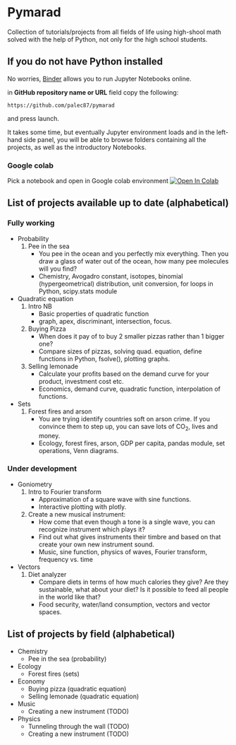 # Pymarad
Collection of tutorials/projects from all fields of life using high-shool math solved with the help of Python, not only for the high school students.

## If you do not have Python installed
No worries, [Binder](https://mybinder.org/) allows you to run Jupyter Notebooks online.

in **GitHub repository name or URL** field
copy the following:

`https://github.com/palec87/pymarad` 

and press launch.

It takes some time, but eventually Jupyter environment loads and in the left-hand side panel, you will be able to browse folders containing all the projects, as well as the introductory Notebooks.

### Google colab
Pick a notebook and open in Google colab environment [![Open In Colab](https://colab.research.google.com/assets/colab-badge.svg)](https://colab.research.google.com/github/palec87/pymarad/blob/)

## List of projects available up to date (alphabetical)
### Fully working
* Probability
    1. Pee in the sea
        * You pee in the ocean and you perfectly mix everything. Then you draw a glass of water out of the ocean, how many pee molecules will you find?
        * Chemistry, Avogadro constant, isotopes, binomial (hypergeometrical) distribution, unit conversion, for loops in Python, scipy.stats module
* Quadratic equation
  1. Intro NB
        * Basic properties of quadratic function
        * graph, apex, discriminant, intersection, focus.
  2. Buying Pizza
        * When does it pay of to buy 2 smaller pizzas rather than 1 bigger one?
        * Compare sizes of pizzas, solving quad. equation, define functions in Python, fsolve(), plotting graphs.
  3. Selling lemonade
        * Calculate your profits based on the demand curve for your product, investment cost etc.
        * Economics, demand curve, quadratic function, interpolation of functions.
* Sets
  1. Forest fires and arson
        * You are trying identify countries soft on arson crime. If you convince them to step up, you can save lots of CO<sub>2</sub>, lives and money.
        * Ecology, forest fires, arson, GDP per capita, pandas module, set operations, Venn diagrams.

### Under development
* Goniometry
  1. Intro to Fourier transform
        * Approximation of a square wave with sine functions.
        * Interactive plotting with plotly. 
  2. Create a new musical instrument:
        * How come that even though a tone is a single wave, you can recognize instrument which plays it?
        * Find out what gives instruments their timbre and based on that create your own new instrument sound.
        * Music, sine function, physics of waves, Fourier transform, frequency vs. time
* Vectors
  1. Diet analyzer
        * Compare diets in terms of how much calories they give? Are they sustainable, what about your diet? Is it possible to feed all people in the world like that?
        * Food security, water/land consumption, vectors and vector spaces.



## List of projects by field (alphabetical)
* Chemistry
    * Pee in the sea (probability)
* Ecology 
    * Forest fires (sets)
* Economy
    * Buying pizza (quadratic equation)
    * Selling lemonade (quadratic equation)
* Music
    * Creating a new instrument (TODO)
* Physics
    * Tunneling through the wall (TODO)
    * Creating a new instrument (TODO)
